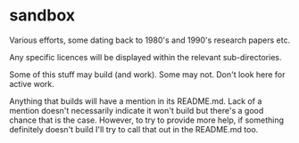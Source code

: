 # sandbox
Various efforts, some dating back to 1980's and 1990's research papers etc.

Any specific licences will be displayed within the relevant sub-directories.

Some of this stuff may build (and work). Some may not. Don't look here for active work.

Anything that builds will have a mention in its README.md. Lack of a mention doesn't necessarily indicate it
won't build but there's a good chance that is the case. However, to try to provide more help, if something
definitely doesn't build I'll try to call that out in the README.md too.
